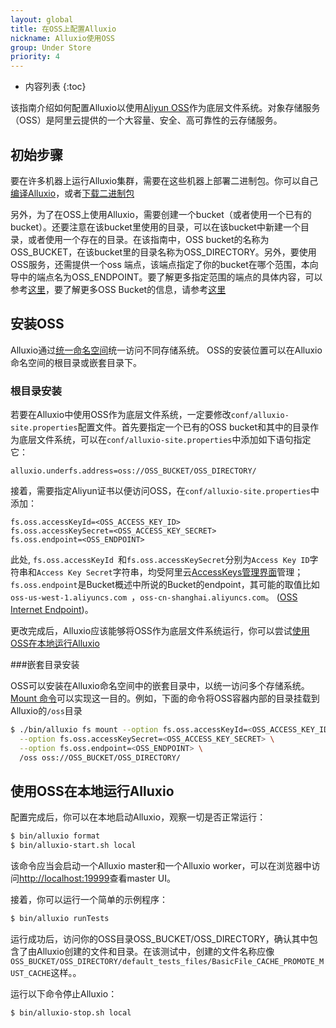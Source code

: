 ```yaml
---
layout: global
title: 在OSS上配置Alluxio
nickname: Alluxio使用OSS
group: Under Store
priority: 4
---
```


* 内容列表
{:toc}

该指南介绍如何配置Alluxio以使用[Aliyun OSS](http://www.aliyun.com/product/oss/?lang=en)作为底层文件系统。对象存储服务（OSS）是阿里云提供的一个大容量、安全、高可靠性的云存储服务。

## 初始步骤

要在许多机器上运行Alluxio集群，需要在这些机器上部署二进制包。你可以自己[编译Alluxio](Building-Alluxio-Master-Branch.html)，或者[下载二进制包](Running-Alluxio-Locally.html)

另外，为了在OSS上使用Alluxio，需要创建一个bucket（或者使用一个已有的bucket）。还要注意在该bucket里使用的目录，可以在该bucket中新建一个目录，或者使用一个存在的目录。在该指南中，OSS bucket的名称为OSS_BUCKET，在该bucket里的目录名称为OSS_DIRECTORY。另外，要使用OSS服务，还需提供一个oss 端点，该端点指定了你的bucket在哪个范围，本向导中的端点名为OSS_ENDPOINT。要了解更多指定范围的端点的具体内容，可以参考[这里](http://intl.aliyun.com/docs#/pub/oss_en_us/product-documentation/domain-region)，要了解更多OSS Bucket的信息，请参考[这里](http://intl.aliyun.com/docs#/pub/oss_en_us/product-documentation/function&bucket)

## 安装OSS

Alluxio通过[统一命名空间](Unified-and-Transparent-Namespace.html)统一访问不同存储系统。 OSS的安装位置可以在Alluxio命名空间的根目录或嵌套目录下。

### 根目录安装

若要在Alluxio中使用OSS作为底层文件系统，一定要修改`conf/alluxio-site.properties`配置文件。首先要指定一个已有的OSS bucket和其中的目录作为底层文件系统，可以在`conf/alluxio-site.properties`中添加如下语句指定它：

```
alluxio.underfs.address=oss://OSS_BUCKET/OSS_DIRECTORY/
```

接着，需要指定Aliyun证书以便访问OSS，在`conf/alluxio-site.properties`中添加：

```
fs.oss.accessKeyId=<OSS_ACCESS_KEY_ID>
fs.oss.accessKeySecret=<OSS_ACCESS_KEY_SECRET>
fs.oss.endpoint=<OSS_ENDPOINT>
```

此处, `fs.oss.accessKeyId `和`fs.oss.accessKeySecret`分别为`Access Key ID`字符串和`Access Key Secret`字符串，均受阿里云[AccessKeys管理界面](https://ak-console.aliyun.com)管理；`fs.oss.endpoint`是Bucket概述中所说的Bucket的endpoint，其可能的取值比如`oss-us-west-1.aliyuncs.com `，`oss-cn-shanghai.aliyuncs.com`。
([OSS Internet Endpoint](https://intl.aliyun.com/help/doc-detail/31837.htm))。

更改完成后，Alluxio应该能够将OSS作为底层文件系统运行，你可以尝试[使用OSS在本地运行Alluxio](#running-alluxio-locally-with-s3)

###嵌套目录安装

OSS可以安装在Alluxio命名空间中的嵌套目录中，以统一访问多个存储系统。 
[Mount 命令](Command-Line-Interface.html#mount)可以实现这一目的。例如，下面的命令将OSS容器内部的目录挂载到Alluxio的`/oss`目录

```bash 
$ ./bin/alluxio fs mount --option fs.oss.accessKeyId=<OSS_ACCESS_KEY_ID> \
  --option fs.oss.accessKeySecret=<OSS_ACCESS_KEY_SECRET> \
  --option fs.oss.endpoint=<OSS_ENDPOINT> \
  /oss oss://OSS_BUCKET/OSS_DIRECTORY/
```

## 使用OSS在本地运行Alluxio

配置完成后，你可以在本地启动Alluxio，观察一切是否正常运行：

```bash
$ bin/alluxio format
$ bin/alluxio-start.sh local
```

该命令应当会启动一个Alluxio master和一个Alluxio worker，可以在浏览器中访问[http://localhost:19999](http://localhost:19999)查看master UI。

接着，你可以运行一个简单的示例程序：

```bash
$ bin/alluxio runTests
```

运行成功后，访问你的OSS目录OSS_BUCKET/OSS_DIRECTORY，确认其中包含了由Alluxio创建的文件和目录。在该测试中，创建的文件名称应像`OSS_BUCKET/OSS_DIRECTORY/default_tests_files/BasicFile_CACHE_PROMOTE_MUST_CACHE`这样。。

运行以下命令停止Alluxio：

```bash
$ bin/alluxio-stop.sh local
```

